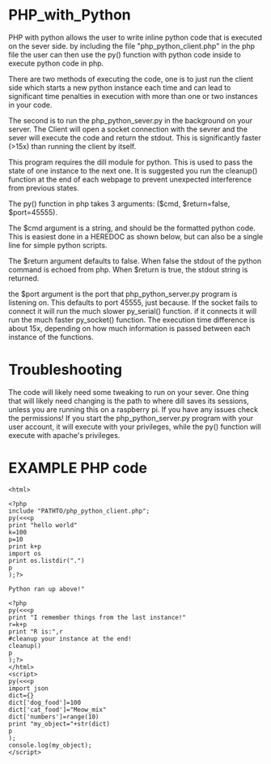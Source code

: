 # PHP_with_Python

PHP with python allows the user to write inline python code that is executed on the sever side.
by including the file "php_python_client.php" in the php file the user can then use the py() function with python code inside to execute python code in php.

There are two methods of executing the code, one is to just run the client side which starts a new python instance each time and can lead to significant time penalties in execution with more than one or two instances in your code.

The second is to run the php_python_sever.py in the background on your server.  The Client will open a socket connection with the sevrer and the sever will execute the code and return the stdout.   This is significantly faster (>15x) than running the client by itself.

This program requires the dill module for python.  This is used to pass the state of one instance to the next one.  It is suggested you run the cleanup() function at the end of each webpage to prevent unexpected interference from previous states.  

The py() function in php takes 3 arguments: ($cmd, $return=false, $port=45555).

The $cmd argument is a string, and should be the formatted python code.  This is easiest done in a HEREDOC as shown below, but can also be a single line for simple python scripts.  

The $return argument defaults to false.   When false the stdout of the python command is echoed from php.  When $return is true, the stdout string is returned.

the $port argument is the port that php_python_server.py program is listening on.  This defaults to port 45555, just because.  If the socket fails to connect it will run the much slower py_serial() function.  if it connects it will run the much faster py_socket() function.  The execution time difference is about 15x, depending on how much information is passed between each instance of the functions.  

# Troubleshooting

The code will likely need some tweaking to run on your sever.  One thing that will likely need changing is the path to where dill saves its sessions, unless you are running this on a raspberry pi.  If you have any issues check the permissions!  If you start the php_python_server.py program with your user account, it will execute with your privileges, while the py() function will execute with apache's privileges.  


# EXAMPLE PHP code

	<html>
	
	<?php
	include "PATHTO/php_python_client.php";
	py(<<<p
	print "hello world"
	k=100
	p=10
	print k+p
	import os
	print os.listdir(".")
	p
	);?>

	Python ran up above!"

	<?php
	py(<<<p
	print "I remember things from the last instance!"
	r=k+p
	print "R is:",r
	#cleanup your instance at the end!
	cleanup()
	p
	);?>
	</html>
	<script>
	py(<<<p
	import json
	dict={}
	dict['dog_food']=100
	dict['cat_food']="Meow_mix"
	dict['numbers']=range(10)
	print "my_object="+str(dict)
	p
	);
	console.log(my_object);
	</script>

